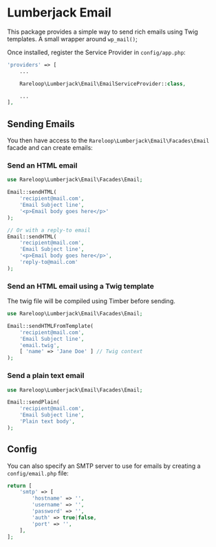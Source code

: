 # Lumberjack Email

This package provides a simple way to send rich emails using Twig templates. A small wrapper around `wp_mail()`;

Once installed, register the Service Provider in `config/app.php`:

```php
'providers' => [
    ...

    Rareloop\Lumberjack\Email\EmailServiceProvider::class,

    ...
],
```

## Sending Emails

You then have access to the `Rareloop\Lumberjack\Email\Facades\Email` facade and can create emails:

### Send an HTML email

```php
use Rareloop\Lumberjack\Email\Facades\Email;

Email::sendHTML(
    'recipient@mail.com',
    'Email Subject line',
    '<p>Email body goes here</p>'
);

// Or with a reply-to email
Email::sendHTML(
    'recipient@mail.com',
    'Email Subject line',
    '<p>Email body goes here</p>',
    'reply-to@mail.com'
);
```

### Send an HTML email using a Twig template
The twig file will be compiled using Timber before sending.

```php
use Rareloop\Lumberjack\Email\Facades\Email;

Email::sendHTMLFromTemplate(
    'recipient@mail.com',
    'Email Subject line',
    'email.twig',
    [ 'name' => 'Jane Doe' ] // Twig context
);
```

### Send a plain text email

```php
use Rareloop\Lumberjack\Email\Facades\Email;

Email::sendPlain(
    'recipient@mail.com',
    'Email Subject line',
    'Plain text body',
);
```

## Config
You can also specify an SMTP server to use for emails by creating a `config/email.php` file:

```php
return [
    'smtp' => [
        'hostname' => '',
        'username' => '',
        'password' => '',
        'auth' => true|false,
        'port' => '',
    ],
];
```